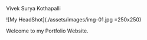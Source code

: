 Vivek Surya Kothapalli

![My HeadShot](./assets/images/img-01.jpg =250x250)

Welcome to my Portfolio Website.
